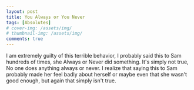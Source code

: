 ```yaml
---
layout: post
title: You Always or You Never
tags: [Absolutes]
# cover-img: /assets/img/
# thumbnail-img: /assets/img/
comments: true
---
```

I am extremely guilty of this terrible behavior, I probably said this to Sam hundreds of times, she Always or Never did something. It's simply not true, No one does anything always or never. I realize that saying this to Sam probably made her feel badly about herself or maybe even that she wasn't good enough, but again that simply isn't true.
